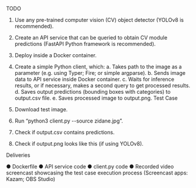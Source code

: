 TODO

1.	Use any pre-trained computer vision (CV) object detector (YOLOv8 is recommended). 
2.	Create an API service that can be queried to obtain CV module predictions (FastAPI Python framework is recommended). 
3.	Deploy inside a Docker container. 
4.	Create a simple Python client, which: 
a.	Takes path to the image as a parameter (e.g. using Typer; Fire; or simple argparse). 
b.	Sends image data to API service inside Docker container. 
c.	Waits for inference results, or if necessary, makes a second query to get processed results. 
d.	Saves output predictions (bounding boxes with categories) to output.csv file.
e.	Saves processed image to output.png. 
Test Case

1.	Download test image. 
2.	Run “python3 client.py --source zidane.jpg”. 
3.	Check if output.csv contains predictions. 
4.	Check if output.png looks like this (if using YOLOv8). 

Deliveries

●	Dockerfile
●	API service code
●	client.py code
●	Recorded video screencast showcasing the test case execution process (Screencast apps: Kazam; OBS Studio)
